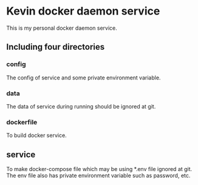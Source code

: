 # Kevin docker daemon service
This is my personal docker daemon service.

## Including four directories
### config
The config of service and some private environment variable.

### data
The data of service during running should be ignored at git.

### dockerfile
To build docker service.

## service
To make docker-compose file which may be using *.env file ignored at git.  
The env file also has private environment variable such as password, etc.
